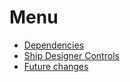 # Menu

* [Dependencies](DEPENDENCIES.md)
* [Ship Designer Controls](CONTROLS.md)
* [Future changes](FUTURE.md)

